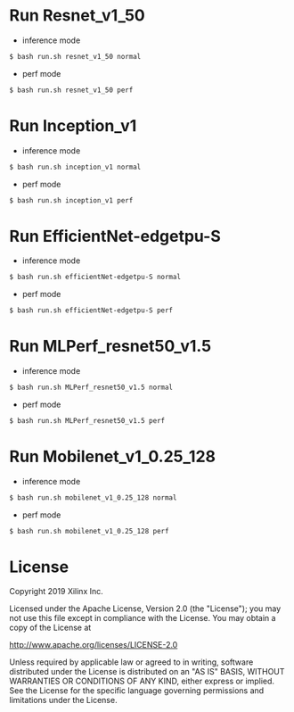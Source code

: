 # Run Resnet_v1_50

- inference mode

```bash
$ bash run.sh resnet_v1_50 normal
```

- perf mode

```bash
$ bash run.sh resnet_v1_50 perf
```


# Run Inception_v1

- inference mode

```bash
$ bash run.sh inception_v1 normal
```

- perf mode

```bash
$ bash run.sh inception_v1 perf
```


# Run EfficientNet-edgetpu-S

- inference mode

```bash
$ bash run.sh efficientNet-edgetpu-S normal
```

- perf mode

```bash
$ bash run.sh efficientNet-edgetpu-S perf
```




# Run MLPerf_resnet50_v1.5

- inference mode

```bash
$ bash run.sh MLPerf_resnet50_v1.5 normal
```

- perf mode

```bash
$ bash run.sh MLPerf_resnet50_v1.5 perf
```




# Run Mobilenet_v1_0.25_128

- inference mode

```bash
$ bash run.sh mobilenet_v1_0.25_128 normal
```

- perf mode

```bash
$ bash run.sh mobilenet_v1_0.25_128 perf
```

# License

Copyright 2019 Xilinx Inc.

Licensed under the Apache License, Version 2.0 (the "License"); you may not use this file except in compliance with the License. You may obtain a copy of the License at

http://www.apache.org/licenses/LICENSE-2.0

Unless required by applicable law or agreed to in writing, software distributed under the License is distributed on an "AS IS" BASIS, WITHOUT WARRANTIES OR CONDITIONS OF ANY KIND, either express or implied. See the License for the specific language governing permissions and limitations under the License.
